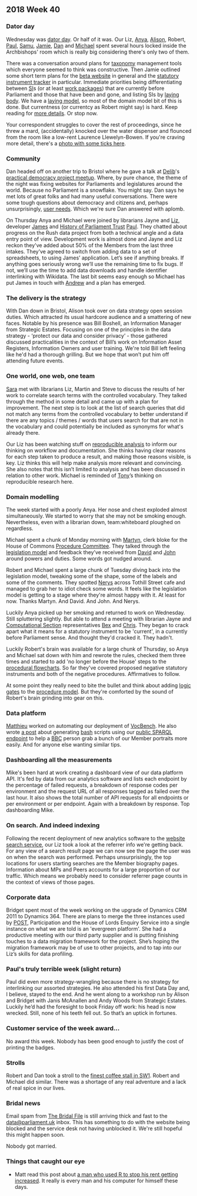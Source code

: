 ## 2018 Week 40

### Dator day

Wednesday was [dator day](https://twitter.com/dasbarrett/status/1047467603114037249). Or half of it was. Our Liz, [Anya](https://twitter.com/bitten_), [Alison](https://twitter.com/oliala), Robert, [Paul](https://twitter.com/paulwakely), [Samu](https://twitter.com/langsamu), [Jamie](https://twitter.com/oddtype), [Dan](https://twitter.com/dasbarrett) and [Michael](https://twitter.com/fantasticlife) spent several hours locked inside the Archbishops' room which is really big considering there's only two of them.

There was a conversation around plans for [taxonomy](http://www.data.parliament.uk/dataset/thesauri) management tools which everyone seemed to think was constructive. Then Jamie outlined some short term plans for the [beta website](https://beta.parliament.uk/) in general and the [statutory instrument tracker](https://beta.parliament.uk/statutory-instruments) in particular. Immediate priorities being differentiating between [SI](https://en.wikipedia.org/wiki/Statutory_instrument_(UK))s (or at least [work packages](https://ukparliament.github.io/ontologies/procedure/procedure-ontology.html#d4e343)) that are currently before Parliament and those that have been and gone, and listing SIs by [laying body](https://ukparliament.github.io/ontologies/laying/laying-ontology.html#d4e51). We have a [laying model](https://ukparliament.github.io/ontologies/laying/laying-ontology.html), so most of the domain model bit of this is done. But currentness (or currentcy as Robert might say) is hard. Keep reading for [more details](#domain-modelling). Or stop now.

Your correspondent struggles to cover the rest of proceedings, since he threw a mard, (accidentally) knocked over the water dispenser and flounced from the room like a low-rent Laurence Llewelyn-Bowen. If you're craving more detail, there's a [photo with some ticks here](https://twitter.com/dasbarrett/status/1047521627955765248).

### Community

Dan headed off on another trip to Bristol where he gave a talk at [Delib](https://www.delib.net/)'s [practical democracy project meetup](https://www.eventbrite.co.uk/e/the-practical-democracy-project-meetup-bristol-tickets-49295154133#). Where, by pure chance, the theme of the night was fixing websites for Parliaments and legislatures around the world. Because no Parliament is a snowflake. You might say. Dan says he met lots of great folks and had many useful conversations. There were some tough questions about democracy and citizens and, perhaps unsurprisingly, [user needs](http://smethur.st/posts/176135868). Which we're sure Dan answered with aplomb.

On Thursday Anya and Michael were joined by librarians Jayne and [Liz](https://twitter.com/greensideknits), developer [James](https://twitter.com/jamesjefferies) and [History of Parliament Trust](https://www.historyofparliamentonline.org/) [Paul](https://twitter.com/pseaward1). They chatted about progress on the Rush data project from both a technical angle and a data entry point of view. Development work is almost done and Jayne and Liz reckon they've added about 50% of the Members from the last three intakes. They’ve agreed to switch from adding data to a set of spreadsheets, to using James’ application. Let’s see if anything breaks. If anything goes seriously wrong we’ll use the remaining time to fix bugs. If not, we’ll use the time to add data downloads and handle identifier interlinking with Wikidata. The last bit seems easy enough so Michael has put James in touch with [Andrew](https://twitter.com/generalising) and a plan has emerged.

### The delivery is the strategy

With Dan down in Bristol, Alison took over on data strategy open session duties. Which attracted its usual hardcore audience and a smattering of new faces. Notable by his presence was Bill Boshell, an Information Manager from Strategic Estates. Focusing on one of the principles in the data strategy - ‘protect our data and consider privacy’ - those gathered discussed practicalities in the context of Bill’s work on Information Asset Registers, Information Owners and user training. We're told Bill left feeling like he'd had a thorough grilling. But we hope that won’t put him off attending future events.

### One world, one web, one team

[Sara](https://twitter.com/sarafreis) met with librarians Liz, Martin and Steve to discuss the results of her work to correlate search terms with the controlled vocabulary. They talked through the method in some detail and came up with a plan for improvement. The next step is to look at the list of search queries that did not match any terms from the controlled vocabulary to better understand if there are any topics / themes / words that users search for that are not in the vocabulary and could potentially be included as synonyms for what's already there.

Our Liz has been watching stuff on [reproducible analysis](https://lib.colostate.edu/services/data-management/reproducible-analysis/) to inform our thinking on workflow and documentation. She thinks having clear reasons for each step taken to produce a result, and making those reasons visible, is key. Liz thinks this will help make analysis more relevant and convincing. She also notes that this isn’t limited to analysis and has been discussed in relation to other work. Michael is reminded of [Tony](https://twitter.com/psychemedia)’s thinking on reproducible research here.

### Domain modelling

The week started with a poorly Anya. Her nose and chest exploded almost simultaneously. We started to worry that she may not be smoking enough. Nevertheless, even with a librarian down, team:whiteboard ploughed on regardless.

Michael spent a chunk of Monday morning with [Martyn](https://twitter.com/martynpatrick), clerk bloke for the House of Commons [Procedure Committee](https://www.parliament.uk/business/committees/committees-a-z/commons-select/procedure-committee/). They talked through the [legislation model](https://ukparliament.github.io/ontologies/legislation/legislation-ontology.html) and feedback they’ve received from [David](https://twitter.com/clerkly) and [John](https://twitter.com/johnlsheridan) around powers and duties. Some words got nudged around.

Robert and Michael spent a large chunk of Tuesday diving back into the legislation model, tweaking some of the shape, some of the labels and some of the comments. They spotted [Nerys](https://twitter.com/Nerys_d) across Tothill Street cafe and managed to grab her to idiot check some words. It feels like the legislation model is getting to a stage where they're almost happy with it. At least for now. Thanks Martyn. And David. And John. And Nerys.

Luckily Anya picked up her smoking and returned to work on Wednesday. Still spluttering slightly. But able to attend a meeting with librarian Jayne and [Computational Section](https://pds.blog.parliament.uk/) representatives [Bex](https://twitter.com/rklappleyard) and [Chris](https://twitter.com/chrisalcockdev). They began to crack apart what it means for a statutory instrument to be 'current', in a currently before Parliament sense. And thought they'd cracked it. They hadn't.

Luckily Robert's brain was available for a large chunk of Thursday, so Anya and Michael sat down with him and rewrote the rules, checked them three times and started to add 'no longer before the House' steps to the [procedural flowcharts](https://ukparliament.github.io/ontologies/procedure/procedure-ontology.html#examples). So far they've covered proposed negative statutory instruments and both of the negative procedures. Affirmatives to follow.

At some point they really need to bite the bullet and think about adding [logic gates](https://en.wikipedia.org/wiki/Logic_gate) to the [procedure model](https://ukparliament.github.io/ontologies/procedure/procedure-ontology.html). But they're comforted by the sound of Robert's brain grinding into gear on this.

### Data platform

[Matthieu](https://twitter.com/cognithive) worked on automating our deployment of [VocBench](http://vocbench.uniroma2.it/). He also wrote [a post](https://medium.com/@neiges/using-a-sparql-endpoint-to-generate-bash-scripts-5d8e6609d6da) about generating [bash](https://en.wikipedia.org/wiki/Bash_(Unix_shell)) scripts using our [public SPARQL endpoint](https://api.parliament.uk/sparql) to help a [BBC](https://en.wikipedia.org/wiki/Blockbuster_LLC) person grab a bunch of our Member portraits more easily. And for anyone else wanting similar tips.

### Dashboarding all the measurements

Mike's been hard at work creating a dashboard view of our data platform API. It's fed by data from our analytics software and lists each endpoint by the percentage of failed requests, a breakdown of response codes per environment and the request URL of all responses tagged as failed over the last hour. It also shows the total number of API requests for all endpoints or per environment or per endpoint. Again with a breakdown by response. Top dashboarding Mike.

### On search. And indeed indexing

Following the recent deployment of new analytics software to the [website search service](https://beta.parliament.uk/search), our Liz took a look at the referrer info we're getting back. For any view of a search result page we can now see the page the user was on when the search was performed. Perhaps unsurprisingly, the top locations for users starting searches are the Member biography pages. Information about MPs and Peers accounts for a large proportion of our traffic. Which means we probably need to consider referrer page counts in the context of views of those pages.

### Corporate data

Bridget spent most of the week working on the upgrade of Dynamics CRM 2011 to Dynamics 364. There are plans to merge the three instances used by [POST](https://www.parliament.uk/post), Participation and the House of Lords Enquiry Service into a single instance on what we are told is an 'evergreen platform'. She had a productive meeting with our third party supplier and is putting finishing touches to a data migration framework for the project. She’s hoping the migration framework may be of use to other projects, and to tap into our Liz’s skills for data profiling.

### Paul's truly terrible week (slight return)

Paul did even more strategy-wrangling because there is no strategy for interlinking our assorted strategies. He also attended his first Data Day and, I believe, stayed to the end. And he went along to a workshop run by Alison and Bridget with Janis McAnallen and Andy Woods from Strategic Estates. Luckily he’d had the foresight to book Friday off work: his head is now wrecked. Still, none of his teeth fell out. So that’s an uptick in fortunes.

### Customer service of the week award...

No award this week. Nobody has been good enough to justify the cost of printing the badges.

### Strolls

Robert and Dan took a stroll to the [finest coffee stall in SW1](https://twitter.com/flatcapvictoria). Robert and Michael did similar. There was a shortage of any real adventure and a lack of real spice in our lives.

### Bridal news

Email spam from [The Bridal File](https://en.wikipedia.org/wiki/Binders_full_of_women) is still arriving thick and fast to the [data@parliament.uk](mailto:data@parliament.uk) inbox. This has something to do with the website being blocked and the service desk not having unblocked it. We're still hopeful this might happen soon.

Nobody got married.

### Things that caught our eye

* Matt read this post about [a man who used R to stop his rent getting increased](https://www.r-bloggers.com/rent-scraping-how-i-saved-money-using-r/amp/). It really is every man and his computer for himself these days.
